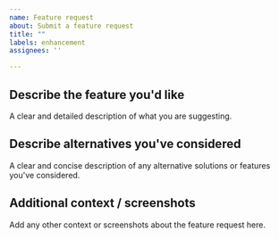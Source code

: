 ```yaml
---
name: Feature request
about: Submit a feature request
title: ""
labels: enhancement
assignees: ''

---
```

<!--
IMPORTANT

This repository used to contain the code for the Plutus Application Framework and Marlowe.
These have now *moved*:

- [Plutus Application Framework](https://github.com/input-output-hk/plutus-apps)
- [Marlowe](https://github.com/input-output-hk/marlowe-cardano)

Please ensure that you make your issue in the appropriate repository!
-->

## Describe the feature you'd like

A clear and detailed description of what you are suggesting.

## Describe alternatives you've considered

A clear and concise description of any alternative solutions or features you've considered.

## Additional context / screenshots

Add any other context or screenshots about the feature request here.

